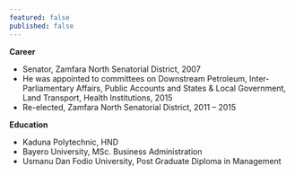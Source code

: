 ```yaml
---
featured: false
published: false
---
```

**Career**

* Senator, Zamfara North Senatorial District, 2007
* He was appointed to committees on Downstream Petroleum, Inter-Parliamentary Affairs, Public Accounts and States & Local Government, Land Transport, Health Institutions, 2015
* Re-elected, Zamfara North Senatorial District, 2011 – 2015

**Education**

* Kaduna Polytechnic, HND
* Bayero University, MSc. Business Administration
* Usmanu Dan Fodio University, Post Graduate Diploma in Management
